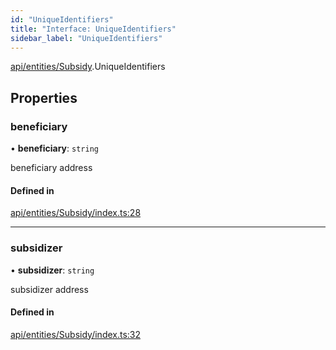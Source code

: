 ```yaml
---
id: "UniqueIdentifiers"
title: "Interface: UniqueIdentifiers"
sidebar_label: "UniqueIdentifiers"
---
```


[api/entities/Subsidy](../../../../../modules/API/Entities/Subsidy/Subsidy.md).UniqueIdentifiers

## Properties

### beneficiary

• **beneficiary**: `string`

beneficiary address

#### Defined in

[api/entities/Subsidy/index.ts:28](https://github.com/PolymeshAssociation/polymesh-sdk/blob/b6f9fb883/src/api/entities/Subsidy/index.ts#L28)

___

### subsidizer

• **subsidizer**: `string`

subsidizer address

#### Defined in

[api/entities/Subsidy/index.ts:32](https://github.com/PolymeshAssociation/polymesh-sdk/blob/b6f9fb883/src/api/entities/Subsidy/index.ts#L32)
